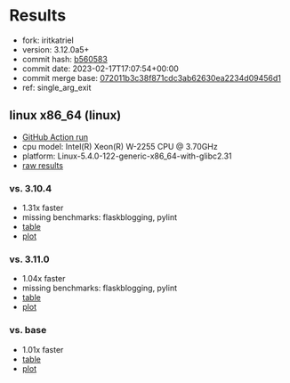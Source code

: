# Results

- fork: iritkatriel
- version: 3.12.0a5+
- commit hash: [b560583](https://github.com/iritkatriel/cpython/commit/b560583)
- commit date: 2023-02-17T17:07:54+00:00
- commit merge base: [072011b3c38f871cdc3ab62630ea2234d09456d1](https://github.com/iritkatriel/cpython/commit/072011b3c38f871cdc3ab62630ea2234d09456d1)
- ref: single_arg_exit

## linux x86_64 (linux)

- [GitHub Action run](https://github.com/faster-cpython/benchmarking/actions/runs/4206178615)
- cpu model: Intel(R) Xeon(R) W-2255 CPU @ 3.70GHz
- platform: Linux-5.4.0-122-generic-x86_64-with-glibc2.31
- [raw results](bm-20230217-linux-x86_64-iritkatriel-single_arg_exit-3.12.0a5%2B-b560583.json)

### vs. 3.10.4

- 1.31x faster
- missing benchmarks: flaskblogging, pylint
- [table](bm-20230217-linux-x86_64-iritkatriel-single_arg_exit-3.12.0a5%2B-b560583-vs-3.10.4.md)
- [plot](bm-20230217-linux-x86_64-iritkatriel-single_arg_exit-3.12.0a5%2B-b560583-vs-3.10.4.png)

### vs. 3.11.0

- 1.04x faster
- missing benchmarks: flaskblogging, pylint
- [table](bm-20230217-linux-x86_64-iritkatriel-single_arg_exit-3.12.0a5%2B-b560583-vs-3.11.0.md)
- [plot](bm-20230217-linux-x86_64-iritkatriel-single_arg_exit-3.12.0a5%2B-b560583-vs-3.11.0.png)

### vs. base

- 1.01x faster
- [table](bm-20230217-linux-x86_64-iritkatriel-single_arg_exit-3.12.0a5%2B-b560583-vs-base.md)
- [plot](bm-20230217-linux-x86_64-iritkatriel-single_arg_exit-3.12.0a5%2B-b560583-vs-base.png)


